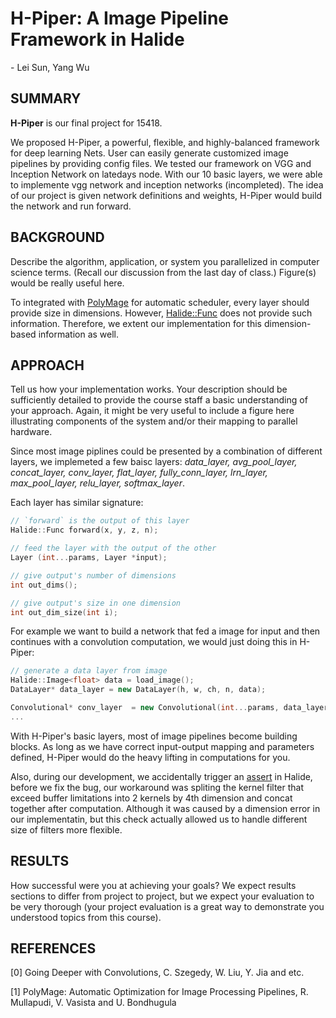 # H-Piper: A Image Pipeline Framework in Halide
\- Lei Sun, Yang Wu

## SUMMARY 

**H-Piper** is our final project for 15418.

We proposed H-Piper, a powerful, flexible, and highly-balanced framework for deep learning Nets. User can easily generate customized image pipelines by providing config files. We tested our framework on VGG and Inception Network on latedays node. With our 10 basic layers, we were able to implemente vgg network and inception networks (incompleted). The idea of our project is given network definitions and weights, H-Piper would build the network and run forward.


## BACKGROUND

Describe the algorithm, application, or system you parallelized in computer science terms. (Recall our discussion from the last day of class.) Figure(s) would be really useful here.

To integrated with [PolyMage](http://drona.csa.iisc.ernet.in/~uday/publications/uday15asplos.pdf) for automatic scheduler, every layer should provide size in dimensions. However, [Halide::Func](https://github.com/halide/Halide/blob/master/src/Func.h) does not provide such information. Therefore, we extent our implementation for this dimension-based information as well.

## APPROACH

Tell us how your implementation works. Your description should be sufficiently detailed to provide the course staff a basic understanding of your approach. Again, it might be very useful to include a figure here illustrating components of the system and/or their mapping to parallel hardware.

Since most image piplines could be presented by a combination of different layers, we implemeted a few baisc layers: *data_layer, avg_pool_layer, concat_layer, conv_layer, flat_layer, fully_conn_layer, lrn_layer, max_pool_layer, relu_layer, softmax_layer*.

Each layer has similar signature:
```c++
// `forward` is the output of this layer
Halide::Func forward(x, y, z, n);

// feed the layer with the output of the other
Layer (int...params, Layer *input);

// give output's number of dimensions
int out_dims();

// give output's size in one dimension
int out_dim_size(int i);
```
For example we want to build a network that fed a image for input and then continues with a convolution computation, we would just doing this in H-Piper:

```c++
// generate a data layer from image
Halide::Image<float> data = load_image();
DataLayer* data_layer = new DataLayer(h, w, ch, n, data);

Convolutional* conv_layer  = new Convolutional(int...params, data_layer);
... 
```
With H-Piper's basic layers, most of image pipelines become building blocks. As long as we have correct input-output mapping and parameters defined, H-Piper would do the heavy lifting in computations for you.

Also, during our development, we accidentally trigger an [assert](https://github.com/halide/Halide/blob/master/src/Buffer.cpp#L12) in Halide, before we fix the bug, our workaround was spliting the kernel filter that exceed buffer limitations into 2 kernels by 4th dimension and concat together after computation. Although it was caused by a dimension error in our implementatin, but this check actually allowed us to handle different size of filters more flexible.

## RESULTS

How successful were you at achieving your goals? We expect results sections to differ from project to project, but we expect your evaluation to be very thorough (your project evaluation is a great way to demonstrate you understood topics from this course).

## REFERENCES

[0] Going Deeper with Convolutions, C. Szegedy, W. Liu, Y. Jia and etc.

[1] PolyMage: Automatic Optimization for Image Processing Pipelines, R. Mullapudi, V. Vasista and U. Bondhugula
